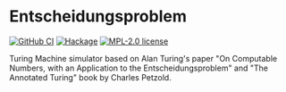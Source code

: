 # Entscheidungsproblem

[![GitHub CI](https://github.com/jul1u5/entscheidungsproblem/workflows/CI/badge.svg)](https://github.com/jul1u5/entscheidungsproblem/actions)
[![Hackage](https://img.shields.io/hackage/v/entscheidungsproblem.svg?logo=haskell)](https://hackage.haskell.org/package/entscheidungsproblem)
[![MPL-2.0 license](https://img.shields.io/badge/license-MPL--2.0-blue.svg)](LICENSE)


Turing Machine simulator based on Alan Turing's paper "On Computable Numbers, with an Application to the Entscheidungsproblem" and "The Annotated Turing" book by Charles Petzold.
